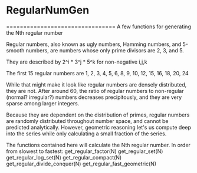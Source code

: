 # RegularNumGen
================================
A few functions for generating the Nth regular number


Regular numbers, also known as ugly numbers, Hamming
 numbers, and 5-smooth numbers, are numbers whose only
 prime divisors are 2, 3, and 5.

 They are described by
 2^i * 3^j * 5^k
 for non-negative i,j,k

 The first 15 regular numbers are
 1, 2, 3, 4, 5, 6, 8, 9, 10, 12, 15, 16, 18, 20, 24

 While that might make it look like regular numbers are
 densely distributed, they are not. After around 60, the
 ratio of regular numbers to non-regular (normal? irregular?)
 numbers decreases precipitously, and they are very sparse
 among larger integers.

 Because they are dependent on the distribution of primes,
 regular numbers are randomly distributed throughout
 number space, and cannot be predicted analytically.
 However, geometric reasoning let's us compute
 deep into the series while only calculating a small
 fraction of the series.
 
 The functions contained here will calculate the Nth 
 regular number. In order from slowest to fastest:
 get_regular_factor(N)
 get_regular_set(N)
 get_regular_log_set(N)
 get_regular_compact(N)
 get_regular_divide_conquer(N)
 get_regular_fast_geometric(N)
